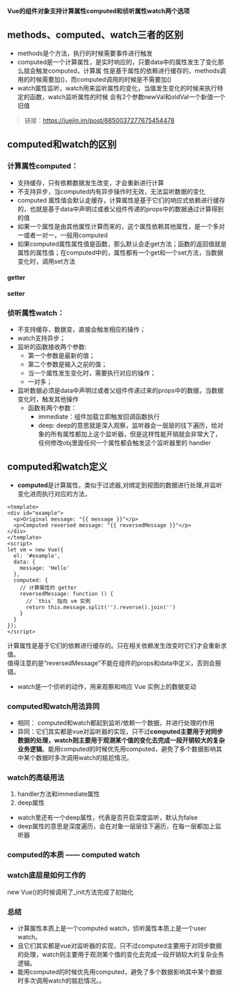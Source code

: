 **Vue的组件对象支持计算属性computed和侦听属性watch两个选项**

## methods、computed、watch三者的区别
+ methods是个方法，执行的时候需要事件进行触发
+ computed是一个计算属性，是实时响应的，只要data中的属性发生了变化那么就会触发computed，计算属 性是基于属性的依赖进行缓存的，methods调用的时候需要加()，而computed调用的时候是不需要加()
+ watch属性监听，watch用来监听属性的变化，当值发生变化的时候来执行特定的函数，watch监听属性的时候 会有2个参数newVal和oldVal一个新值一个旧值

>链接：https://juejin.im/post/6850037277675454478
## computed和watch的区别
### 计算属性computed：

+ 支持缓存，只有依赖数据发生改变，才会重新进行计算
+ 不支持异步，当computed内有异步操作时无效，无法监听数据的变化
+ computed 属性值会默认走缓存，计算属性是基于它们的响应式依赖进行缓存的，也就是基于data中声明过或者父组件传递的props中的数据通过计算得到的值
+ 如果一个属性是由其他属性计算而来的，这个属性依赖其他属性，是一个多对一或者一对一，一般用computed
+ 如果computed属性属性值是函数，那么默认会走get方法；函数的返回值就是属性的属性值；在computed中的，属性都有一个get和一个set方法，当数据变化时，调用set方法
#### getter
#### setter

### 侦听属性watch：

+ 不支持缓存，数据变，直接会触发相应的操作；
+ watch支持异步；
+ 监听的函数接收两个参数:
    + 第一个参数是最新的值；
    + 第二个参数是输入之前的值；
    + 当一个属性发生变化时，需要执行对应的操作；
    + 一对多；
+ 监听数据必须是data中声明过或者父组件传递过来的props中的数据，当数据变化时，触发其他操作
    + 函数有两个参数：
        + immediate：组件加载立即触发回调函数执行
        + deep: deep的意思就是深入观察，监听器会一层层的往下遍历，给对象的所有属性都加上这个监听器，但是这样性能开销就会非常大了，任何修改obj里面任何一个属性都会触发这个监听器里的 handler

## computed和watch定义
+  **computed**是计算属性，类似于过滤器,对绑定到视图的数据进行处理,并监听变化进而执行对应的方法，

```vue
<template>
<div id="example">
  <p>Original message: "{{ message }}"</p>
  <p>Computed reversed message: "{{ reversedMessage }}"</p>
</div>
</template>
<script>
let vm = new Vue({
  el: '#example',
  data: {
    message: 'Hello'
  },
  computed: {
    // 计算属性的 getter
    reversedMessage: function () {
      // `this` 指向 vm 实例
      return this.message.split('').reverse().join('')
    }
  }
});
</script>
```
计算属性是基于它们的依赖进行缓存的。只在相关依赖发生改变时它们才会重新求值。<br />
值得注意的是“reversedMessage”不能在组件的props和data中定义，否则会报错。

+ watch是一个侦听的动作，用来观察和响应 Vue 实例上的数据变动
### computed和watch用法异同

+ 相同： computed和watch都起到监听/依赖一个数据，并进行处理的作用
+ 异同：它们其实都是vue对监听器的实现，只不过**computed主要用于对同步数据的处理，watch则主要用于观测某个值的变化去完成一段开销较大的复杂业务逻辑**。能用computed的时候优先用computed，避免了多个数据影响其中某个数据时多次调用watch的尴尬情况。

### watch的高级用法
1. handler方法和immediate属性
2. deep属性
+ watch里还有一个deep属性，代表是否开启深度监听，默认为false
+ deep属性的意思是深度遍历，会在对象一层层往下遍历，在每一层都加上监听器
### computed的本质 —— computed watch
### watch底层是如何工作的
new Vue()的时候调用了_init方法完成了初始化
### 总结
+ 计算属性本质上是一个computed watch，侦听属性本质上是一个user watch。
+ 且它们其实都是vue对监听器的实现，只不过computed主要用于对同步数据的处理，watch则主要用于观测某个值的变化去完成一段开销较大的复杂业务逻辑。
+ 能用computed的时候优先用computed，避免了多个数据影响其中某个数据时多次调用watch的尴尬情况。。

